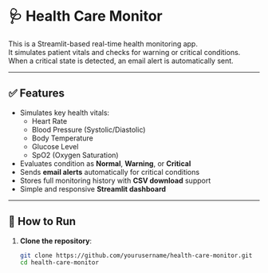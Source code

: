 # 🩺 Health Care Monitor

This is a Streamlit-based real-time health monitoring app.  
It simulates patient vitals and checks for warning or critical conditions. When a critical state is detected, an email alert is automatically sent.

---

## ✅ Features

- Simulates key health vitals:
  - Heart Rate
  - Blood Pressure (Systolic/Diastolic)
  - Body Temperature
  - Glucose Level
  - SpO2 (Oxygen Saturation)
- Evaluates condition as **Normal**, **Warning**, or **Critical**
- Sends **email alerts** automatically for critical conditions
- Stores full monitoring history with **CSV download** support
- Simple and responsive **Streamlit dashboard**

---

## 🔧 How to Run

1. **Clone the repository**:
   ```bash
   git clone https://github.com/yourusername/health-care-monitor.git
   cd health-care-monitor
